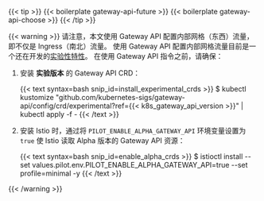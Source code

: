 ---
---
{{< tip >}}
{{< boilerplate gateway-api-future >}}
{{< boilerplate gateway-api-choose >}}
{{< /tip >}}

{{< warning >}}
请注意，本文使用 Gateway API 配置内部网格（东西）流量，即不仅是 Ingress（南北）流量。
使用 Gateway API 配置内部网格流量目前是一个还在开发的[实验性特性](https://gateway-api.sigs.k8s.io/geps/overview/#status)。
在使用 Gateway API 指令之前，请确保：

1) 安装 **实验版本** 的 Gateway API CRD：

    {{< text syntax=bash snip_id=install_experimental_crds >}}
    $ kubectl kustomize "github.com/kubernetes-sigs/gateway-api/config/crd/experimental?ref={{< k8s_gateway_api_version >}}" | kubectl apply -f -
    {{< /text >}}

2) 安装 Istio 时，通过将 `PILOT_ENABLE_ALPHA_GATEWAY_API`
    环境变量设置为 `true` 使 Istio 读取 Alpha 版本的 Gateway API 资源：

    {{< text syntax=bash snip_id=enable_alpha_crds >}}
    $ istioctl install --set values.pilot.env.PILOT_ENABLE_ALPHA_GATEWAY_API=true --set profile=minimal -y
    {{< /text >}}

{{< /warning >}}
